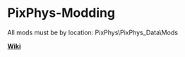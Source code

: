 # PixPhys-Modding

All mods must be by location: PixPhys\PixPhys_Data\Mods

**[Wiki](https://github.com/CrazyStudios-Hub/PixPhys-Modding/wiki)**
